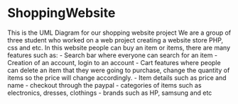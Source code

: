 # ShoppingWebsite
This is the UML Diagram for our shopping website project
We are a group of three student who worked on a web project creating a website store
PHP, css and etc. 
In this website people can buy an item or items, there are many features such as:
              - Search bar where everyone can search for an item
              - Creation of an account, login to an account
              - Cart features where people can delete an item that they were going to purchase, change the quantity of items so the price
              will change accordingly. 
              - Item details such as price and name
              - checkout through the paypal
              - categories of items such as electronics, dresses, clothings
              - brands such as HP, samsung and etc


